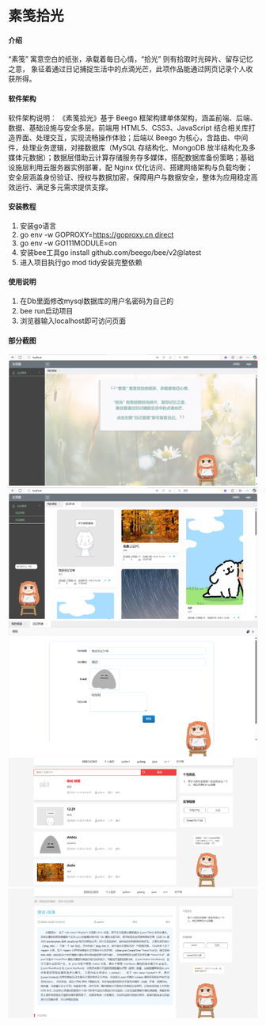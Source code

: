 # 素笺拾光

#### 介绍
“素笺” 寓意空白的纸张，承载着每日心情，“拾光” 则有拾取时光碎片、留存记忆之意，
象征着通过日记捕捉生活中的点滴光芒，此项作品能通过网页记录个人收获所得。

#### 软件架构
软件架构说明：
《素笺拾光》基于 Beego 框架构建单体架构，涵盖前端、后端、数据、基础设施与安全多层。前端用 HTML5、CSS3、JavaScript 结合相关库打造界面、处理交互，实现流畅操作体验；后端以 Beego 为核心，含路由、中间件，处理业务逻辑，对接数据库（MySQL 存结构化、MongoDB 放半结构化及多媒体元数据）；数据层借助云计算存储服务存多媒体，搭配数据库备份策略；基础设施层利用云服务器实例部署，配 Nginx 优化访问、搭建网络架构与负载均衡；安全层涵盖身份验证、授权与数据加密，保障用户与数据安全，整体为应用稳定高效运行、满足多元需求提供支撑。 

#### 安装教程

1.  安装go语言
2.  go env -w GOPROXY=https://goproxy.cn,direct
3.  go env -w GO111MODULE=on
4.  安装bee工具go install github.com/beego/bee/v2@latest
5.  进入项目执行go mod tidy安装完整依赖

#### 使用说明

1.  在Db里面修改mysql数据库的用户名密码为自己的
2.  bee run启动项目
3.  浏览器输入localhost即可访问页面

#### 部分截图
![输入图片说明](static/images/01image.png)
![输入图片说明](static/images/02image.png)
![输入图片说明](static/images/03image.png)
![输入图片说明](static/images/04image.png)
![输入图片说明](static/images/05image.png)

